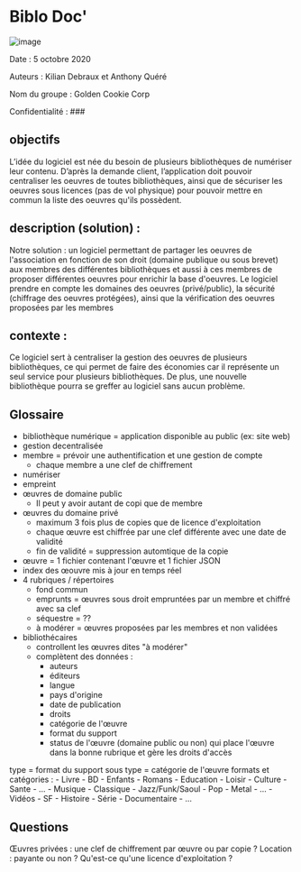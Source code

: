 # Biblo Doc'


![image](https://images.adagio.com/images2/custom_blends/117606.jpg)

Date : 5 octobre 2020 

Auteurs : Kilian Debraux et Anthony Quéré 

Nom du groupe : Golden Cookie Corp 

Confidentialité : ###



## objectifs  
L’idée du logiciel est née du besoin de plusieurs bibliothèques de numériser leur contenu. D’après la demande client, l’application  doit pouvoir centraliser les oeuvres de toutes bibliothèques, ainsi que de sécuriser les oeuvres sous licences (pas de vol physique) pour pouvoir mettre en commun la liste des oeuvres qu'ils possèdent.  

## description (solution) :
Notre solution : un logiciel permettant de partager les oeuvres de l'association en fonction de son droit (domaine publique ou sous brevet) aux membres des différentes bibliothèques et aussi à ces membres de proposer différentes oeuvres pour enrichir la base d'oeuvres. Le logiciel prendre en compte les domaines des oeuvres (privé/public), la sécurité (chiffrage des oeuvres protégées), ainsi que la vérification des oeuvres proposées par les membres  

## contexte : 
Ce logiciel sert à centraliser la gestion des oeuvres de plusieurs bibliothèques, ce qui permet de faire des économies car il représente un seul service pour plusieurs bibliothèques. De plus, une nouvelle bibliothèque pourra se greffer au logiciel sans aucun problème.  


## Glossaire
- bibliothèque numérique = application disponible au public (ex: site web)
- gestion decentralisée 
- membre = prévoir une authentification et une gestion de compte
    - chaque membre a une clef de chiffrement
- numériser
- empreint
- œuvres de domaine public
    - Il peut y avoir autant de copi que de membre
- œuvres du domaine privé
    - maximum 3 fois plus de copies que de licence d'exploitation
    - chaque œuvre est chiffrée par une clef différente avec une date de validité
    - fin de validité = suppression automtique de la copie
- œuvre = 1 fichier contenant l'œuvre et 1 fichier JSON
- index des œouvre mis à jour en temps réel
- 4 rubriques / répertoires
    - fond commun
    - emprunts = œuvres sous droit empruntées par un membre et chiffré avec sa clef
    - séquestre = ??
    - à modérer = œuvres proposées par les membres et non validées
- bibliothécaires
    - controllent les œuvres dites "à modérer"
    - complètent des données :
        - auteurs
        - éditeurs
        - langue
        - pays d'origine
        - date de publication
        - droits
        - catégorie de l'œuvre
        - format du support
        - status de l'œuvre (domaine public ou non) qui place l'œuvre dans la bonne rubrique et gère les droits d'accès

type = format du support
sous type = catégorie de l'œuvre
formats et catégories :
    - Livre
        - BD
        - Enfants
        - Romans
        - Education
        - Loisir
        - Culture
        - Sante
        - ...
    - Musique
        - Classique
        - Jazz/Funk/Saoul
        - Pop
        - Metal
        - ...
    - Vidéos
        - SF
        - Histoire
        - Série
        - Documentaire
        - ...




    
## Questions
Œuvres privées : une clef de chiffrement par œuvre ou par copie ?
Location : payante ou non ?
Qu'est-ce qu'une licence d'exploitation ?
